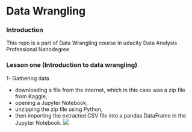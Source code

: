 # Data Wrangling

### Introduction
This repo is a part of Data Wrangling course in udacity Data Analysis Professional Nanodegree

### Lesson one (Introduction to data wrangling)
1- Gathering data
* downloading a file from the internet, which in this case was a zip file from Kaggle,
* opening a Jupyter Notebook,
* unzipping the zip file using Python,
* then importing the extracted CSV file into a pandas DataFrame in the Jupyter Notebook.
![](image/party.gif)
